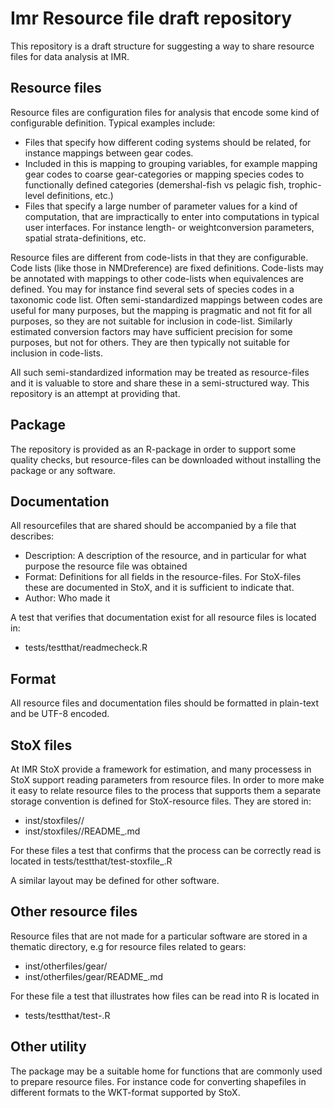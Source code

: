 # Imr Resource file draft repository
This repository is a draft structure for suggesting a way to share resource files for data analysis at IMR.

## Resource files
Resource files are configuration files for analysis that encode some kind of configurable definition. Typical examples include:
* Files that specify how different coding systems should be related, for instance mappings between gear codes.
* Included in this is mapping to grouping variables, for example mapping gear codes to coarse gear-categories or mapping species codes to functionally defined categories (demershal-fish vs pelagic fish, trophic-level definitions, etc.)
* Files that specify a large number of parameter values for a kind of computation, that are impractically to enter into computations in typical user interfaces. For instance length- or weightconversion parameters, spatial strata-definitions, etc.

Resource files are different from code-lists in that they are configurable. Code lists (like those in NMDreference) are fixed definitions. Code-lists may be annotated with mappings to other code-lists when equivalences are defined. You may for instance find several sets of species codes in a taxonomic code list. Often semi-standardized mappings between codes are useful for many purposes, but the mapping is pragmatic and not fit for all purposes, so they are not suitable for inclusion in code-list. Similarly estimated conversion factors may have sufficient precision for some purposes, but not for others. They are then typically not suitable for inclusion in code-lists. 

All such semi-standardized information may be treated as resource-files and it is valuable to store and share these in a semi-structured way. This repository is an attempt at providing that.

## Package
The repository is provided as an R-package in order to support some quality checks, but resource-files can be downloaded without installing the package or any software.

## Documentation
All resourcefiles that are shared should be accompanied by a file that describes:
* Description: A description of the resource, and in particular for what purpose the resource file was obtained
* Format: Definitions for all fields in the resource-files. For StoX-files these are documented in StoX, and it is sufficient to indicate that.
* Author: Who made it

A test that verifies that documentation exist for all resource files is located in:
* tests/testthat/readmecheck.R

## Format
All resource files and documentation files should be formatted in plain-text and be UTF-8 encoded.

## StoX files
At IMR StoX provide a framework for estimation, and many processess in StoX support reading parameters from resource files. In order to more make it easy to relate resource files to the process that supports them a separate storage convention is defined for StoX-resource files. They are stored in:
* inst/stoxfiles/<name of stox process>/<resourcefilename>
* inst/stoxfiles/<name of stox process>/README_<resourcefilename>.md

For these files a test that confirms that the process can be correctly read is located in tests/testthat/test-stoxfile_<name of stox process>.R

A similar layout may be defined for other software.

## Other resource files
Resource files that are not made for a particular software are stored in a thematic directory, e.g for resource files related to gears:
* inst/otherfiles/gear/<resourcefilename>
* inst/otherfiles/gear/README_<resourcefilename>.md

For these file a test that illustrates how files can be read into R is located in
* tests/testthat/test-<name of thematic directory>.R

## Other utility
The package may be a suitable home for functions that are commonly used to prepare resource files. For instance code for converting shapefiles in different formats to the WKT-format supported by StoX.

